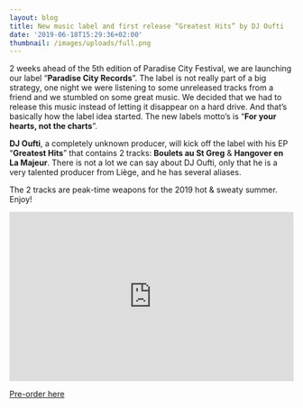 ```yaml
---
layout: blog
title: New music label and first release “Greatest Hits” by DJ Oufti
date: '2019-06-18T15:29:36+02:00'
thumbnail: /images/uploads/full.png
---
```

2 weeks ahead of the 5th edition of Paradise City Festival, we are launching our label “**Paradise City Records**”. The label is not really part of a big strategy, one night we were listening to some unreleased tracks from a friend and we stumbled on some great music. We decided that we had to release this music instead of letting it disappear on a hard drive. And that’s basically how the label idea started. The new labels motto’s is “**For your hearts, not the charts**”.

**DJ Oufti**, a completely unknown producer, will kick off the label with his EP “**Greatest Hits**” that contains 2 tracks: **Boulets au St Greg** & **Hangover en La Majeur**. There is not a lot we can say about DJ Oufti, only that he is a very talented producer from Liège, and he has several aliases.

The 2 tracks are peak-time weapons for the 2019 hot & sweaty summer. Enjoy!

<iframe width="100%" height="300" scrolling="no" frameborder="no" allow="autoplay" src="https://w.soundcloud.com/player/?url=https%3A//api.soundcloud.com/tracks/638502729&color=%23f88d79&auto_play=false&hide_related=false&show_comments=true&show_user=true&show_reposts=false&show_teaser=true&visual=true"></iframe>

<a class="w-button btcta rev" href="https://fanlink.to/PCR001D" target="_blank" style="position:relative">Pre-order here</a>
